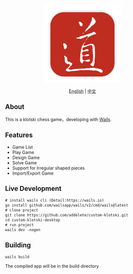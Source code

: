 <p style="text-align: center;">
<img src="logo.png" style="width: 256px;" alt="华容道" />
</p>

<p style="text-align: center;">
<a href="https://github.com/addelete/custom-klotski/blob/master/README.en.md">English</a> | <a href="https://github.com/addelete/custom-klotski/blob/master/README.md">中文</a>
</p>

## About

This is a klotski chess game，developing with [Wails](https://wails.io).

## Features
- Game List
- Play Game
- Design Game
- Solve Game
- Support for Irregular shaped pieces
- Import/Export Game

## Live Development
```shell
# install wails cli (Detail:https://wails.io)
go install github.com/wailsapp/wails/v2/cmd/wails@latest
# clone project
git clone https://github.com/addelete/custom-klotski.git
cd custom-klotski-desktop
# run project
wails dev -nogen
```

## Building

```shell
wails build
```
The compiled app will be in the build directory
